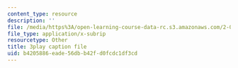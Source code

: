 ```yaml
---
content_type: resource
description: ''
file: /media/https%3A/open-learning-course-data-rc.s3.amazonaws.com/2-003sc-engineering-dynamics-fall-2011/b4205886eade56dbb42fd0fcdc1df3cd_tm51lwadMOc.vtt
file_type: application/x-subrip
resourcetype: Other
title: 3play caption file
uid: b4205886-eade-56db-b42f-d0fcdc1df3cd
---
```

